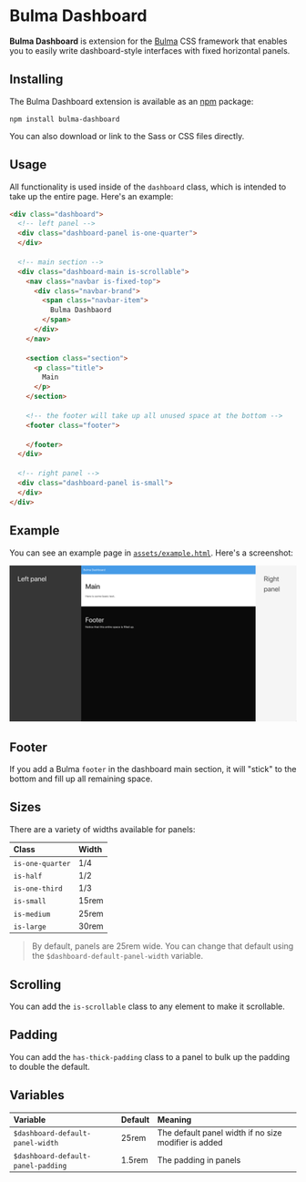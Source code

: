 # Bulma Dashboard

**Bulma Dashboard** is extension for the [Bulma](https://bulma.io) CSS framework that enables you to easily write dashboard-style interfaces with fixed horizontal panels.

## Installing

The Bulma Dashboard extension is available as an [npm](https://npmjs.org) package:

```shell
npm install bulma-dashboard
```

You can also download or link to the Sass or CSS files directly.

## Usage

All functionality is used inside of the `dashboard` class, which is intended to take up the entire page. Here's an example:

```html
<div class="dashboard">
  <!-- left panel -->
  <div class="dashboard-panel is-one-quarter">
  </div>

  <!-- main section -->
  <div class="dashboard-main is-scrollable">
    <nav class="navbar is-fixed-top">
      <div class="navbar-brand">
        <span class="navbar-item">
          Bulma Dashbaord
        </span>
      </div>
    </nav>

    <section class="section">
      <p class="title">
        Main
      </p>
    </section>

    <!-- the footer will take up all unused space at the bottom -->
    <footer class="footer">

    </footer>
  </div>

  <!-- right panel -->
  <div class="dashboard-panel is-small">
  </div>
</div>
```

## Example

You can see an example page in [`assets/example.html`](assets/example.html). Here's a screenshot:

![Bulma Dashboard screenshot](assets/screenshot.png)

## Footer

If you add a Bulma `footer` in the dashboard main section, it will "stick" to the bottom and fill up all remaining space.

## Sizes

There are a variety of widths available for panels:

Class | Width
:-----|:-----
`is-one-quarter` | 1/4
`is-half` | 1/2
`is-one-third` | 1/3
`is-small` | 15rem
`is-medium` | 25rem
`is-large` | 30rem

> By default, panels are 25rem wide. You can change that default using the `$dashboard-default-panel-width` variable.

## Scrolling

You can add the `is-scrollable` class to any element to make it scrollable.

## Padding

You can add the `has-thick-padding` class to a panel to bulk up the padding to double the default.

## Variables

Variable | Default | Meaning
:--------|:--------|:-------
`$dashboard-default-panel-width` | 25rem | The default panel width if no size modifier is added
`$dashboard-default-panel-padding` | 1.5rem | The padding in panels
